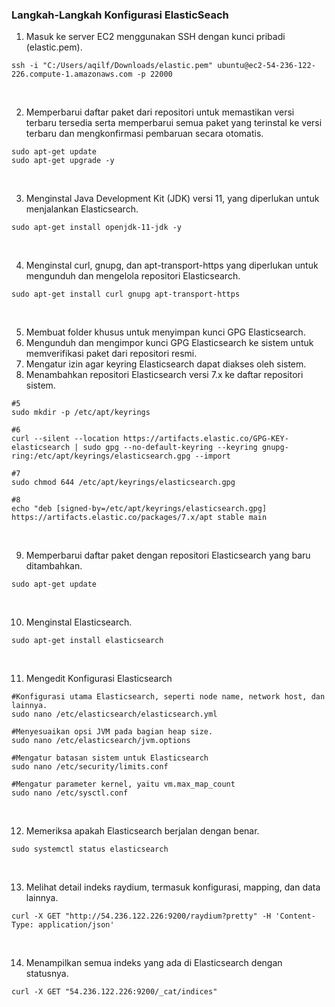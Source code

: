 ### Langkah-Langkah Konfigurasi ElasticSeach
1. Masuk ke server EC2 menggunakan SSH dengan kunci pribadi (elastic.pem). <br>
```
ssh -i "C:/Users/aqilf/Downloads/elastic.pem" ubuntu@ec2-54-236-122-226.compute-1.amazonaws.com -p 22000
```
<br>

2. Memperbarui daftar paket dari repositori untuk memastikan versi terbaru tersedia serta memperbarui semua paket yang terinstal ke versi terbaru dan mengkonfirmasi pembaruan secara otomatis. <br>
```
sudo apt-get update
sudo apt-get upgrade -y
```
<br>

3. Menginstal Java Development Kit (JDK) versi 11, yang diperlukan untuk menjalankan Elasticsearch. <br>
```
sudo apt-get install openjdk-11-jdk -y
```
<br>

4. Menginstal curl, gnupg, dan apt-transport-https yang diperlukan untuk mengunduh dan mengelola repositori Elasticsearch. <br>
```
sudo apt-get install curl gnupg apt-transport-https
```
<br>

5. Membuat folder khusus untuk menyimpan kunci GPG Elasticsearch.
6. Mengunduh dan mengimpor kunci GPG Elasticsearch ke sistem untuk memverifikasi paket dari repositori resmi.
7. Mengatur izin agar keyring Elasticsearch dapat diakses oleh sistem.
8. Menambahkan repositori Elasticsearch versi 7.x ke daftar repositori sistem. <br>
```
#5
sudo mkdir -p /etc/apt/keyrings

#6
curl --silent --location https://artifacts.elastic.co/GPG-KEY-elasticsearch | sudo gpg --no-default-keyring --keyring gnupg-ring:/etc/apt/keyrings/elasticsearch.gpg --import

#7
sudo chmod 644 /etc/apt/keyrings/elasticsearch.gpg

#8
echo "deb [signed-by=/etc/apt/keyrings/elasticsearch.gpg] https://artifacts.elastic.co/packages/7.x/apt stable main
```
<br>

9. Memperbarui daftar paket dengan repositori Elasticsearch yang baru ditambahkan. <br>
```
sudo apt-get update
```
<br>

10. Menginstal Elasticsearch. <br>
```
sudo apt-get install elasticsearch
```
<br>

11. Mengedit Konfigurasi Elasticsearch <br>
```
#Konfigurasi utama Elasticsearch, seperti node name, network host, dan lainnya.
sudo nano /etc/elasticsearch/elasticsearch.yml

#Menyesuaikan opsi JVM pada bagian heap size.
sudo nano /etc/elasticsearch/jvm.options

#Mengatur batasan sistem untuk Elasticsearch
sudo nano /etc/security/limits.conf

#Mengatur parameter kernel, yaitu vm.max_map_count
sudo nano /etc/sysctl.conf
```
<br>

12. Memeriksa apakah Elasticsearch berjalan dengan benar. <br>
```
sudo systemctl status elasticsearch
```
<br>

13. Melihat detail indeks raydium, termasuk konfigurasi, mapping, dan data lainnya. <br>
```
curl -X GET "http://54.236.122.226:9200/raydium?pretty" -H 'Content-Type: application/json'
```
<br>

14. Menampilkan semua indeks yang ada di Elasticsearch dengan statusnya. <br>
```
curl -X GET "54.236.122.226:9200/_cat/indices"
```
<br>
